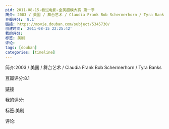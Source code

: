 ```yaml
---
pid: 2011-08-15-看过电影-全美超模大赛 第一季
简介: 2003 / 美国 / 舞台艺术 / Claudia Frank Bob Schermerhorn / Tyra Banks
豆瓣评分: '8.1'
链接: https://movie.douban.com/subject/5345730/
创建时间: '2011-08-15 22:25:42'
我的评分:
标签: 美剧
评论:
tags: [douban]
categories: [timeline]
---
```

简介:2003 / 美国 / 舞台艺术 / Claudia Frank Bob Schermerhorn / Tyra Banks

豆瓣评分:8.1

[链接](https://movie.douban.com/subject/5345730/)

我的评分:

标签:美剧

评论:

